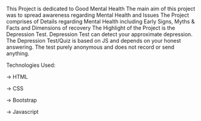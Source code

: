 This Project is dedicated to Good Mental Health
The main aim of this project was to spread awareness regarding Mental Health and Issues
The Project comprises of Details regarding Mental Health including Early Signs, Myths & Facts and Dimensions of recovery
The Highlight of the Project is the Depression Test.
Depression Test can detect your approximate depression.
The Depression Test/Quiz is based on JS and depends on your honest answering.
The test purely anonymous and does not record or send anything.



Technologies Used:

-> HTML

-> CSS

-> Bootstrap

-> Javascript

